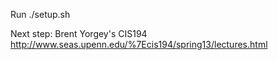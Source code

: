 Run ./setup.sh


Next step: Brent Yorgey's CIS194
http://www.seas.upenn.edu/%7Ecis194/spring13/lectures.html

